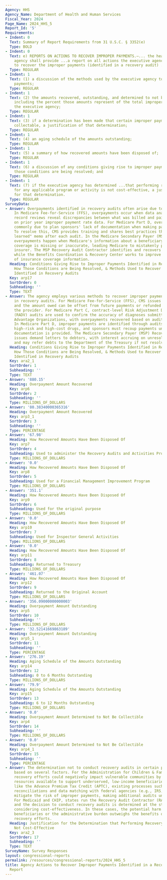 ```yaml
---
Agency: HHS
Agency_Name: Department of Health and Human Services
Fiscal_Year: 2024
Page_Name: 2024_HHS_5
Report_Id: '5'
Requirements:
- Indent: 0
  Text: Summary of Report Requirements from 31 U.S.C. § 3352(e)
  Type: BOLD
- Indent: 0
  Text: e) REPORTS ON ACTIONS TO RECOVER IMPROPER PAYMENTS.—... the head of the executive
    agency shall provide ...a report on all actions the executive agency is taking
    to recover the improper payments (identified in a recovery audit) ..including—
  Type: REGULAR
- Indent: 1
  Text: (1) a discussion of the methods used by the executive agency to recover improper
    payments;
  Type: REGULAR
- Indent: 1
  Text: (2) the amounts recovered, outstanding, and determined to not be collectable,
    including the percent those amounts represent of the total improper payments of
    the executive agency;
  Type: REGULAR
- Indent: 1
  Text: (3) if a determination has been made that certain improper payments are not
    collectable, a justification of that determination;
  Type: REGULAR
- Indent: 1
  Text: (4) an aging schedule of the amounts outstanding;
  Type: REGULAR
- Indent: 1
  Text: (5) a summary of how recovered amounts have been disposed of;
  Type: REGULAR
- Indent: 1
  Text: (6) a discussion of any conditions giving rise to improper payments and how
    those conditions are being resolved; and
  Type: REGULAR
- Indent: 1
  Text: (7) if the executive agency has determined ...that performing recovery audits
    for any applicable program or activity is not cost-effective, a justification
    for that determination.
  Type: REGULAR
SurveyData:
- Answer: Overpayments identified in recovery audits often arise due to various conditions.
    In Medicare Fee-for-Service (FFS), overpayments occur when data analysis and medical
    record reviews reveal discrepancies between what was billed and paid, often based
    on prior year improper payment rate data. For Medicare Part D, overpayments are
    commonly due to plan sponsors' lack of documentation when making payment determinations.
    To resolve this, CMS provides training and shares best practices through a "lessons
    learned" memo after each audit. In the Medicare Secondary Payer (MSP) program,
    overpayments happen when Medicare's information about a beneficiary's other insurance
    coverage is missing or inaccurate, leading Medicare to mistakenly pay as the primary
    insurer. The MSP Recovery Audit Contractor identifies and recovers these payments,
    while the Benefits Coordination & Recovery Center works to improve the accuracy
    of insurance coverage information.
  Heading: Conditions Giving Rise to Improper Payments Identified in Recovery Audits,
    How Those Conditions are Being Resolved, & Methods Used to Recover Improper Payments
    Identified in Recovery Audits
  Key: arp17
  SortOrder: 0
  Subheading: ''
  Type: TEXT
- Answer: The agency employs various methods to recover improper payments identified
    in recovery audits. For Medicare Fee-for-Service (FFS), CMS issues a demand letter,
    and the amount owed can be offset from future payments or refunded directly by
    the provider. For Medicare Part C, contract-level Risk Adjustment Data Validation
    (RADV) audits are used to confirm the accuracy of diagnoses submitted by Medicare
    Advantage Organizations, with overpayments recovered based on audit findings.
    In Medicare Part D, improper payments are identified through audits focusing on
    high-risk and high-cost drugs, and sponsors must recoup payments unless supporting
    documentation is provided. The Medicare Secondary Payer (MSP) Recovery Audit Contractor
    issues demand letters to debtors, with interest accruing on unresolved balances,
    and may refer debts to the Department of the Treasury if not resolved.
  Heading: Conditions Giving Rise to Improper Payments Identified in Recovery Audits,
    How Those Conditions are Being Resolved, & Methods Used to Recover Improper Payments
    Identified in Recovery Audits
  Key: ara2_1
  SortOrder: 1
  Subheading: ''
  Type: TEXT
- Answer: '880.15'
  Heading: Overpayment Amount Recovered
  Key: arp6
  SortOrder: 2
  Subheading: ''
  Type: MILLIONS_OF_DOLLARS
- Answer: '80.38340000365316'
  Heading: Overpayment Amount Recovered
  Key: arp3_1
  SortOrder: 3
  Subheading: ''
  Type: PERCENTAGE
- Answer: '67.98'
  Heading: How Recovered Amounts Have Been Disposed Of
  Key: arp7
  SortOrder: 4
  Subheading: Used to administer the Recovery Audits and Activities Program
  Type: MILLIONS_OF_DOLLARS
- Answer: '0.0'
  Heading: How Recovered Amounts Have Been Disposed Of
  Key: arp8
  SortOrder: 5
  Subheading: Used for a Financial Management Improvement Program
  Type: MILLIONS_OF_DOLLARS
- Answer: '351.1'
  Heading: How Recovered Amounts Have Been Disposed Of
  Key: arp9
  SortOrder: 6
  Subheading: Used for the original purpose
  Type: MILLIONS_OF_DOLLARS
- Answer: '0.0'
  Heading: How Recovered Amounts Have Been Disposed Of
  Key: arp10
  SortOrder: 7
  Subheading: Used for Inspector General Activities
  Type: MILLIONS_OF_DOLLARS
- Answer: '0.0'
  Heading: How Recovered Amounts Have Been Disposed Of
  Key: arp11
  SortOrder: 8
  Subheading: Returned to Treasury
  Type: MILLIONS_OF_DOLLARS
- Answer: '461.07'
  Heading: How Recovered Amounts Have Been Disposed Of
  Key: arp12
  SortOrder: 9
  Subheading: Returned to the Original Account
  Type: MILLIONS_OF_DOLLARS
- Answer: '356.09000000000003'
  Heading: Overpayment Amount Outstanding
  Key: arp5
  SortOrder: 10
  Subheading: ''
  Type: MILLIONS_OF_DOLLARS
- Answer: '32.52141669863189'
  Heading: Overpayment Amount Outstanding
  Key: arp5_1
  SortOrder: 11
  Subheading: ''
  Type: PERCENTAGE
- Answer: '276.19'
  Heading: Aging Schedule of the Amounts Outstanding
  Key: arp14
  SortOrder: 12
  Subheading: 0 to 6 Months Outstanding
  Type: MILLIONS_OF_DOLLARS
- Answer: '79.9'
  Heading: Aging Schedule of the Amounts Outstanding
  Key: arp15
  SortOrder: 13
  Subheading: 6 to 12 Months Outstanding
  Type: MILLIONS_OF_DOLLARS
- Answer: '0.0'
  Heading: Overpayment Amount Determined to Not Be Collectible
  Key: arp4
  SortOrder: 14
  Subheading: ''
  Type: MILLIONS_OF_DOLLARS
- Answer: '0.0'
  Heading: Overpayment Amount Determined to Not Be Collectible
  Key: arp4_1
  SortOrder: 15
  Subheading: ''
  Type: PERCENTAGE
- Answer: The determination not to conduct recovery audits in certain programs is
    based on several factors. For the Administration for Children & Families (ACF),
    recovery efforts could negatively impact vulnerable communities by reducing the
    resources available to support underserved, low-income beneficiaries. In programs
    like the Advance Premium Tax Credit (APTC), existing processes such as tax filing
    reconciliations and data matching with federal agencies (e.g., IRS, DHS) already
    mitigate the risk of improper payments, making additional audits unnecessary.
    For Medicaid and CHIP, states run the Recovery Audit Contractor (RAC) programs,
    and the decision to conduct recovery audits is determined at the state level,
    considering cost-effectiveness. In these cases, the potential harm to program
    beneficiaries or the administrative burden outweighs the benefits of additional
    recovery efforts.
  Heading: Justification for the Determination that Performing Recovery Audits are
    Not Cost-Effective
  Key: ara2_3
  SortOrder: 17
  Subheading: ''
  Type: TEXT
SurveyName: Survey Responses
layout: congressional-reports
permalink: /resources/congressional-reports/2024_HHS_5
title: Agency Actions to Recover Improper Payments Identified in a Recovery Audit
  Report
---
```


